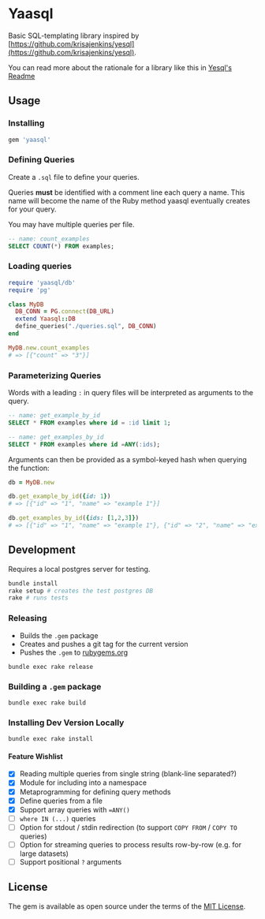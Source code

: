 # Yaasql

Basic SQL-templating library inspired by [https://github.com/krisajenkins/yesql](https://github.com/krisajenkins/yesql).

You can read more about the rationale for a library like this in [Yesql's Readme](https://github.com/krisajenkins/yesql#rationale)

## Usage

### Installing

```ruby
gem 'yaasql'
```

### Defining Queries

Create a `.sql` file to define your queries.

Queries **must** be identified with a comment line each query a name. This name will become the name of the Ruby method yaasql eventually creates for your query.

You may have multiple queries per file.

```sql
-- name: count_examples
SELECT COUNT(*) FROM examples;
```

### Loading queries

```ruby
require 'yaasql/db'
require 'pg'

class MyDB
  DB_CONN = PG.connect(DB_URL)
  extend Yaasql::DB
  define_queries("./queries.sql", DB_CONN)
end

MyDB.new.count_examples
# => [{"count" => "3"}]
```

### Parameterizing Queries

Words with a leading `:` in query files will be interpreted as arguments to the query.

```sql
-- name: get_example_by_id
SELECT * FROM examples where id = :id limit 1;

-- name: get_examples_by_id
SELECT * FROM examples where id =ANY(:ids);
```

Arguments can then be provided as a symbol-keyed hash when querying the function:

```ruby
db = MyDB.new

db.get_example_by_id({id: 1})
# => [{"id" => "1", "name" => "example 1"}]

db.get_examples_by_id({ids: [1,2,3]})
# => [{"id" => "1", "name" => "example 1"}, {"id" => "2", "name" => "example 2"}]
```

## Development

Requires a local postgres server for testing.

```bash
bundle install
rake setup # creates the test postgres DB
rake # runs tests
```

### Releasing

* Builds the `.gem` package
* Creates and pushes a git tag for the current version
* Pushes the `.gem` to [rubygems.org](https://rubygems.org)

```
bundle exec rake release
```

### Building a `.gem` package

```
bundle exec rake build
```

### Installing Dev Version Locally

```
bundle exec rake install
```

#### Feature Wishlist

* [X] Reading multiple queries from single string (blank-line separated?)
* [X] Module for including into a namespace
* [X] Metaprogramming for defining query methods
* [X] Define queries from a file
* [X] Support array queries with `=ANY()`
* [ ] `where IN (...)` queries
* [ ] Option for stdout / stdin redirection (to support `COPY FROM` / `COPY TO` queries)
* [ ] Option for streaming queries to process results row-by-row (e.g. for large datasets)
* [ ] Support positional `?` arguments

## License

The gem is available as open source under the terms of the [MIT License](http://opensource.org/licenses/MIT).

